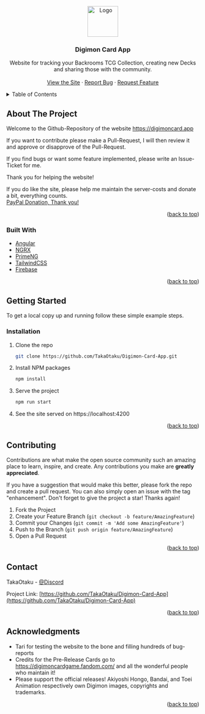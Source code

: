 <div id="top"></div>
<!--[![Contributors][contributors-shield]][contributors-url]
[![Forks][forks-shield]][forks-url]
[![Stargazers][stars-shield]][stars-url]
[![Issues][issues-shield]][issues-url]
[![MIT License][license-shield]][license-url]
[![LinkedIn][linkedin-shield]][linkedin-url]-->

<!-- PROJECT LOGO -->
<br />
<div align="center">
  <a href="https://github.com/TakaOtaku/Digimon-Card-App">
    <img src="src/assets/images/logo.png" alt="Logo" height="80">
  </a>

<h3 align="center">Digimon Card App</h3>

  <p align="center">
    Website for tracking your Backrooms TCG Collection, creating new Decks and sharing those with the community.
    <br />
    <br />
    <a href="https://digimoncard.app">View the Site</a>
    ·
    <a href="https://github.com/TakaOtaku/Digimon-Card-App/issues">Report Bug</a>
    ·
    <a href="https://github.com/TakaOtaku/Digimon-Card-App/issues">Request Feature</a>
  </p>
</div>



<!-- TABLE OF CONTENTS -->
<details>
  <summary>Table of Contents</summary>
  <ol>
    <li>
      <a href="#about-the-project">About The Project</a>
      <ul>
        <li><a href="#built-with">Built With</a></li>
      </ul>
    </li>
    <li>
      <a href="#getting-started">Getting Started</a>
      <ul>
        <li><a href="#prerequisites">Prerequisites</a></li>
        <li><a href="#installation">Installation</a></li>
      </ul>
    </li>
    <li><a href="#usage">Usage</a></li>
    <li><a href="#contributing">Contributing</a></li>
    <li><a href="#contact">Contact</a></li>
    <li><a href="#acknowledgments">Acknowledgments</a></li>
  </ol>
</details>



<!-- ABOUT THE PROJECT -->
## About The Project

Welcome to the Github-Repository of the website https://digimoncard.app

If you want to contribute please make a Pull-Request, I will then review it and approve or disapprove of the Pull-Request.

If you find bugs or want some feature implemented, please write an Issue-Ticket for me.

Thank you for helping the website!

If you do like the site, please help me maintain the server-costs and donate a bit, everything counts.
<br>
[PayPal Donation, Thank you!](https://www.paypal.com/donate/?hosted_button_id=DHQVT7GQ72J98)

<p align="right">(<a href="#top">back to top</a>)</p>



### Built With

* [Angular](https://angular.io/)
* [NGRX](https://ngrx.io/)
* [PrimeNG](https://www.primefaces.org/primeng/)
* [TailwindCSS](https://tailwindcss.com/)
* [Firebase](https://firebase.google.com/)

<p align="right">(<a href="#top">back to top</a>)</p>



<!-- GETTING STARTED -->
## Getting Started

To get a local copy up and running follow these simple example steps.

### Installation

1. Clone the repo
   ```sh
   git clone https://github.com/TakaOtaku/Digimon-Card-App.git
   ```
2. Install NPM packages
   ```sh
   npm install
   ```
3. Serve the project
   ```sh
   npm run start
   ```
4. See the site served on https://localhost:4200

<p align="right">(<a href="#top">back to top</a>)</p>

<!-- CONTRIBUTING -->
## Contributing

Contributions are what make the open source community such an amazing place to learn, inspire, and create. Any contributions you make are **greatly appreciated**.

If you have a suggestion that would make this better, please fork the repo and create a pull request. You can also simply open an issue with the tag "enhancement".
Don't forget to give the project a star! Thanks again!

1. Fork the Project
2. Create your Feature Branch (`git checkout -b feature/AmazingFeature`)
3. Commit your Changes (`git commit -m 'Add some AmazingFeature'`)
4. Push to the Branch (`git push origin feature/AmazingFeature`)
5. Open a Pull Request

<p align="right">(<a href="#top">back to top</a>)</p>


<!-- CONTACT -->
## Contact

TakaOtaku - [@Discord](TakaOtaku#8538)

Project Link: [https://github.com/TakaOtaku/Digimon-Card-App](https://github.com/TakaOtaku/Digimon-Card-App)

<p align="right">(<a href="#top">back to top</a>)</p>



<!-- ACKNOWLEDGMENTS -->
## Acknowledgments

* Tari for testing the website to the bone and filling hundreds of bug-reports
* Credits for the Pre-Release Cards go to <a target="_blank" href="https://digimoncardgame.fandom.com/">https://digimoncardgame.fandom.com/</a> and all the wonderful people who maintain it!
* Please support the official releases! Akiyoshi Hongo, Bandai, and Toei Animation respectively own Digimon images, copyrights and trademarks.</span>


<p align="right">(<a href="#top">back to top</a>)</p>



<!-- MARKDOWN LINKS & IMAGES -->
<!-- https://www.markdownguide.org/basic-syntax/#reference-style-links -->
[contributors-shield]: https://img.shields.io/github/contributors/TakaOtaku/Digimon-Card-App.svg?style=for-the-badge
[contributors-url]: https://github.com/TakaOtaku/Digimon-Card-App/graphs/contributors
[forks-shield]: https://img.shields.io/github/forks/TakaOtaku/Digimon-Card-App.svg?style=for-the-badge
[forks-url]: https://github.com/TakaOtaku/Digimon-Card-App/network/members
[stars-shield]: https://img.shields.io/github/stars/TakaOtaku/Digimon-Card-App.svg?style=for-the-badge
[stars-url]: https://github.com/TakaOtaku/Digimon-Card-App/stargazers
[issues-shield]: https://img.shields.io/github/issues/TakaOtaku/Digimon-Card-App.svg?style=for-the-badge
[issues-url]: https://github.com/TakaOtaku/Digimon-Card-App/issues
[license-shield]: https://img.shields.io/github/license/TakaOtaku/Digimon-Card-App.svg?style=for-the-badge
[license-url]: https://github.com/TakaOtaku/Digimon-Card-App/blob/master/LICENSE.txt
[linkedin-shield]: https://img.shields.io/badge/-LinkedIn-black.svg?style=for-the-badge&logo=linkedin&colorB=555
[linkedin-url]: https://linkedin.com/in/christian-bayer-987b76193
[product-screenshot]: images/screenshot.png
